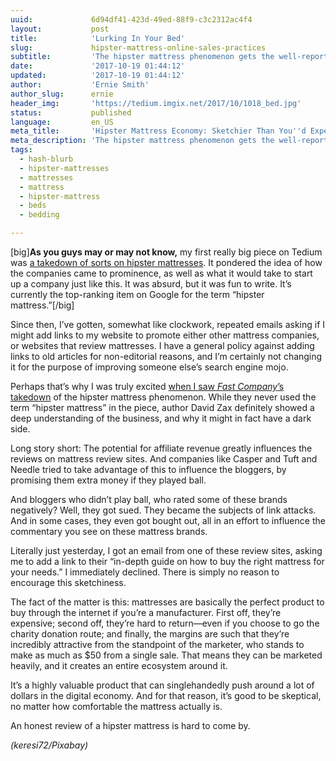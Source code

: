 ```yaml
---
uuid:             6d94df41-423d-49ed-88f9-c3c2312ac4f4
layout:           post
title:            'Lurking In Your Bed'
slug:             hipster-mattress-online-sales-practices
subtitle:         'The hipster mattress phenomenon gets the well-reported takedown it deserves. Here’s what it teaches about the digital economy.'
date:             '2017-10-19 01:44:12'
updated:          '2017-10-19 01:44:12'
author:           'Ernie Smith'
author_slug:      ernie
header_img:       'https://tedium.imgix.net/2017/10/1018_bed.jpg'
status:           published
language:         en_US
meta_title:       'Hipster Mattress Economy: Sketchier Than You''d Expect'
meta_description: 'The hipster mattress phenomenon gets the well-reported takedown it deserves. Here’s what it teaches about the digital economy.'
tags:
  - hash-blurb
  - hipster-mattresses
  - mattresses
  - mattress
  - hipster-mattress
  - beds
  - bedding

---
```


[big]**As you guys may or may not know,** my first really big piece on Tedium was [a takedown of sorts on hipster mattresses](https://tedium.co/2016/01/14/hipster-mattresses-casper-yogabed/). It pondered the idea of how the companies came to prominence, as well as what it would take to start up a company just like this. It was absurd, but it was fun to write. It’s currently the top-ranking item on Google for the term “hipster mattress.”[/big]

Since then, I’ve gotten, somewhat like clockwork, repeated emails asking if I might add links to my website to promote either other mattress companies, or websites that review mattresses. I have a general policy against adding links to old articles for non-editorial reasons, and I’m certainly not changing it for the purpose of improving someone else’s search engine mojo.

Perhaps that’s why I was truly excited [when I saw *Fast Company*’s takedown](https://www.fastcompany.com/3065928/sleepopolis-casper-bloggers-lawsuits-underside-of-the-mattress-wars) of the hipster mattress phenomenon. While they never used the term “hipster mattress” in the piece, author David Zax definitely showed a deep understanding of the business, and why it might in fact have a dark side.

Long story short: The potential for affiliate revenue greatly influences the reviews on mattress review sites. And companies like Casper and Tuft and Needle tried to take advantage of this to influence the bloggers, by promising them extra money if they played ball.

And bloggers who didn’t play ball, who rated some of these brands negatively? Well, they got sued. They became the subjects of link attacks. And in some cases, they even got bought out, all in an effort to influence the commentary you see on these mattress brands.

Literally just yesterday, I got an email from one of these review sites, asking me to add a link to their “in-depth guide on how to buy the right mattress for your needs.” I immediately declined. There is simply no reason to encourage this sketchiness.

The fact of the matter is this: mattresses are basically the perfect product to buy through the internet if you’re a manufacturer. First off, they’re expensive; second off, they’re hard to return—even if you choose to go the charity donation route; and finally, the margins are such that they’re incredibly attractive from the standpoint of the marketer, who stands to make as much as $50 from a single sale. That means they can be marketed heavily, and it creates an entire ecosystem around it. 

It’s a highly valuable product that can singlehandedly push around a lot of dollars in the digital economy. And for that reason, it’s good to be skeptical, no matter how comfortable the mattress actually is.

An honest review of a hipster mattress is hard to come by.

*(keresi72/Pixabay)*
